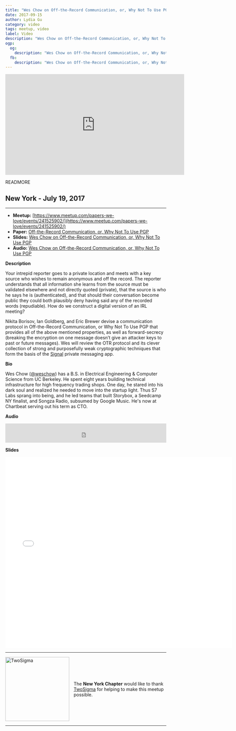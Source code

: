 ```yaml
---
title: "Wes Chow on Off-the-Record Communication, or, Why Not To Use PGP"
date: 2017-09-15
author: Lydia Gu
category: video
tags: meetup, video
label: Video
description: "Wes Chow on Off-the-Record Communication, or, Why Not To Use PGP"
ogp:
  og:
    description: "Wes Chow on Off-the-Record Communication, or, Why Not To Use PGP"
  fb:
    description: "Wes Chow on Off-the-Record Communication, or, Why Not To Use PGP"
---
```


<iframe class="video" width="560" height="315" src="https://www.youtube.com/embed/9JDLbdbFnk8" frameborder="0" allowfullscreen></iframe>

READMORE

## New York - July 19, 2017

****

* **Meetup:** [https://www.meetup.com/papers-we-love/events/241525902/](https://www.meetup.com/papers-we-love/events/241525902/)
* **Paper:** [Off-the-Record Communication, or, Why Not To Use PGP](https://otr.cypherpunks.ca/otr-wpes.pdf)
* **Slides:** [Wes Chow on Off-the-Record Communication, or, Why Not To Use PGP](https://speakerdeck.com/paperswelove/wes-chow-on-off-the-record-communication-or-why-not-to-use-pgp)
* **Audio:** [Wes Chow on Off-the-Record Communication, or, Why Not To Use PGP](https://www.mixcloud.com/paperswelove/wes-chow-on-off-the-record-communication-or-why-not-to-use-pgp/)

**Description**

Your intrepid reporter goes to a private location and meets with a key source who wishes to remain anonymous and off the record. The reporter understands that all information she learns from the source must be validated elsewhere and not directly quoted (private), that the source is who he says he is (authenticated), and that should their conversation become public they could both plausibly deny having said any of the recorded words (repudiable). How do we construct a digital version of an IRL meeting?

Nikita Borisov, Ian Goldberg, and Eric Brewer devise a communication protocol in Off-the-Record Communication, or Why Not To Use PGP that provides all of the above mentioned properties, as well as forward-secrecy (breaking the encryption on one message doesn’t give an attacker keys to past or future messages). Wes will review the OTR protocol and its clever collection of strong and purposefully weak cryptographic techniques that form the basis of the [Signal](https://whispersystems.org/) private messaging app.

**Bio**

Wes Chow ([@weschow](https://twitter.com/weschow)) has a B.S. in Electrical Engineering & Computer Science from UC Berkeley. He spent eight years building technical infrastructure for high frequency trading shops. One day, he stared into his dark soul and realized he needed to move into the startup light. Thus S7 Labs sprang into being, and he led teams that built Storybox, a Seedcamp NY finalist, and Songza Radio, subsumed by Google Music. He's now at Chartbeat serving out his term as CTO.

**Audio**

<iframe width="100%" height="60" src="https://www.mixcloud.com/widget/iframe/?hide_cover=1&mini=1&feed=%2Fpaperswelove%2Fwes-chow-on-off-the-record-communication-or-why-not-to-use-pgp%2F" frameborder="0" ></iframe>

**Slides**

<iframe class="video" allowfullscreen="true" allowtransparency="true" frameborder="0" height="596" mozallowfullscreen="true" src="//speakerdeck.com/player/c2037b234e5f461dad8ccbd508914232" style="border:0; padding:0; margin:0; background:transparent;" webkitallowfullscreen="true" width="710"></iframe>

---

<p style="display: flex; flex-direction: row; justify-content: center; align-items: center;">
<a href="https://www.twosigma.com/"><img src="/images/TwoSigma_RGB.jpg" alt="TwoSigma" title="TwoSigma - Platinum Sponsor of Papers We Love NYC" style="width: 200px; margin: 0 1em 0 0;"></a> <span style="flex: 1;">The <strong>New York Chapter</strong> would like to thank <a href="https://www.twosigma.com">TwoSigma</a> for helping to make this meetup possible.</span>
</p>

---
